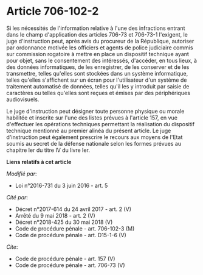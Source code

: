 # Article 706-102-2

Si les nécessités de l'information relative à l'une des infractions entrant dans le champ d'application des articles 706-73
et 706-73-1 l'exigent, le juge d'instruction peut, après avis du procureur de la République, autoriser par ordonnance motivée
les officiers et agents de police judiciaire commis sur commission rogatoire à mettre en place un dispositif technique ayant
pour objet, sans le consentement des intéressés, d'accéder, en tous lieux, à des données informatiques, de les enregistrer,
de les conserver et de les transmettre, telles qu'elles sont stockées dans un système informatique, telles qu'elles
s'affichent sur un écran pour l'utilisateur d'un système de traitement automatisé de données, telles qu'il les y introduit
par saisie de caractères ou telles qu'elles sont reçues et émises par des périphériques audiovisuels. 

Le juge d'instruction peut désigner toute personne physique ou morale habilitée et inscrite sur l'une des listes prévues à
l'article 157, en vue d'effectuer les opérations techniques permettant la réalisation du dispositif technique mentionné au
premier alinéa du présent article. Le juge d'instruction peut également prescrire le recours aux moyens de l'Etat soumis au
secret de la défense nationale selon les formes prévues au chapitre Ier du titre IV du livre Ier.

**Liens relatifs à cet article**

_Modifié par_:

  - Loi n°2016-731 du 3 juin 2016 - art. 5

_Cité par_:

  - Décret n°2017-614 du 24 avril 2017 - art. 2 (V)
  - Arrêté du 9 mai 2018 - art. 2 (V)
  - Décret n°2018-425 du 30 mai 2018 (V)
  - Code de procédure pénale - art. 706-102-3 (M)
  - Code de procédure pénale - art. D15-1-6 (V)

_Cite_:

  - Code de procédure pénale - art. 157 (V)
  - Code de procédure pénale - art. 706-73 (V)
